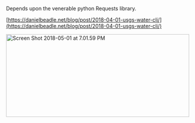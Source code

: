 Depends upon the venerable python Requests library.

[https://danielbeadle.net/blog/post/2018-04-01-usgs-water-cli/](https://danielbeadle.net/blog/post/2018-04-01-usgs-water-cli/)

<a data-flickr-embed="true"  href="https://www.flickr.com/photos/djbeadle/41835963411" title="Screen Shot 2018-05-01 at 7.01.59 PM"><img src="https://farm1.staticflickr.com/826/41835963411_93dfe72386.jpg" width="500" height="226" alt="Screen Shot 2018-05-01 at 7.01.59 PM"></a>